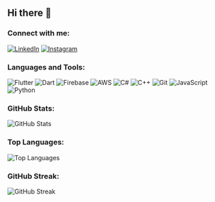 ## Hi there 👋

<!--
**hassan12-code/hassan12-code** is a ✨ _special_ ✨ repository because its `README.md` (this file) appears on your GitHub profile.

Here are some ideas to get you started:

- 🔭 I’m currently working on ...
- 🌱 I’m currently learning ...
- 👯 I’m looking to collaborate on ...
- 🤔 I’m looking for help with ...
- 💬 Ask me about ...
- 📫 How to reach me: ...
- 😄 Pronouns: ...
- ⚡ Fun fact: ...
-->

### Connect with me:
[![LinkedIn](https://img.shields.io/badge/LinkedIn-blue?style=for-the-badge&logo=linkedin)]([https://www.linkedin.com/in/yourprofile](https://www.linkedin.com/in/hassan-ahmad-flutter-developer/))
[![Instagram](https://img.shields.io/badge/Instagram-red?style=for-the-badge&logo=instagram)](https://www.instagram.com/hustlerhassan/)


### Languages and Tools:
![Flutter](https://img.shields.io/badge/Flutter-02569B?style=for-the-badge&logo=flutter&logoColor=white)
![Dart](https://img.shields.io/badge/Dart-0175C2?style=for-the-badge&logo=dart&logoColor=white)
![Firebase](https://img.shields.io/badge/Firebase-FFCA28?style=for-the-badge&logo=firebase&logoColor=black)
![AWS](https://img.shields.io/badge/AWS-232F3E?style=for-the-badge&logo=amazon-aws&logoColor=white)
![C#](https://img.shields.io/badge/C%23-239120?style=for-the-badge&logo=c-sharp&logoColor=white)
![C++](https://img.shields.io/badge/C++-00599C?style=for-the-badge&logo=c%2B%2B&logoColor=white)
![Git](https://img.shields.io/badge/Git-F05032?style=for-the-badge&logo=git&logoColor=white)
![JavaScript](https://img.shields.io/badge/JavaScript-F7DF1E?style=for-the-badge&logo=javascript&logoColor=black)
![Python](https://img.shields.io/badge/Python-3776AB?style=for-the-badge&logo=python&logoColor=white)

### GitHub Stats:
![GitHub Stats](https://github-readme-stats.vercel.app/api?username=hassan12-code&show_icons=true&theme=radical)

### Top Languages:
![Top Languages](https://github-readme-stats.vercel.app/api/top-langs/?username=hassan12-code&layout=compact&theme=radical)

### GitHub Streak:
![GitHub Streak](https://github-readme-streak-stats.herokuapp.com/?user=hassan12-code&theme=radical)
